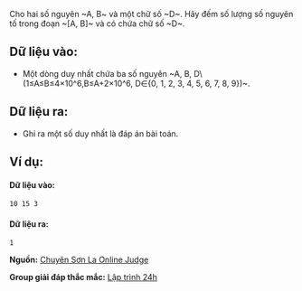 Cho hai số nguyên ~A, B~ và một chữ số ~D~. Hãy đếm số lượng số nguyên tố trong đoạn ~[A, B]~ và có chứa chữ số ~D~.

## Dữ liệu vào:
- Một dòng duy nhất chứa ba số nguyên ~A, B, D\ (1≤A≤B≤4×10^6,B≤A+2×10^6, D∈\{0, 1, 2, 3, 4, 5, 6, 7, 8, 9\})~.

## Dữ liệu ra:
- Ghi ra một số duy nhất là đáp án bài toán.

## Ví dụ:
#### Dữ liệu vào:
```
10 15 3
```

#### Dữ liệu ra:
```
1
```
**Nguồn:** [Chuyên Sơn La Online Judge](http://csloj.ddns.net/)

**Group giải đáp thắc mắc:** [Lập trình 24h](https://www.facebook.com/groups/1386904321519984)